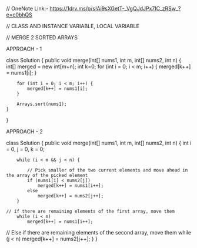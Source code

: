 // OneNote Link:- https://1drv.ms/o/s!Ai9sXGetT-_VgQJdJPx7IC_zRSw_?e=c0bhQS

// CLASS AND INSTANCE VARIABLE, LOCAL VARIABLE

// MERGE 2 SORTED ARRAYS

APPROACH - 1

class Solution {
    public void merge(int[] nums1, int m, int[] nums2, int n) {
        int[] merged = new int[m+n];
        int k=0;
        for (int i = 0; i < m; i++) {
            merged[k++] = nums1[i];
        }

        for (int i = 0; i < m; i++) {
            merged[k++] = nums1[i];
        }

        Arrays.sort(nums1);
    }
}

APPROACH - 2

class Solution {
    public void merge(int[] nums1, int m, int[] nums2, int n) {
        int i = 0, j = 0, k = 0;

        while (i < m && j < n) {
          
            // Pick smaller of the two current elements and move ahead in the array of the picked element
            if (nums1[i] < nums2[j])
                merged[k++] = nums1[i++];
            else
                merged[k++] = nums2[j++];
        }

    // if there are remaining elements of the first array, move them
        while (i < m)
            merged[k++] = nums1[i++];

// Else if there are remaining elements of the second array, move them
        while (j < n)
            merged[k++] = nums2[j++];
    }
}